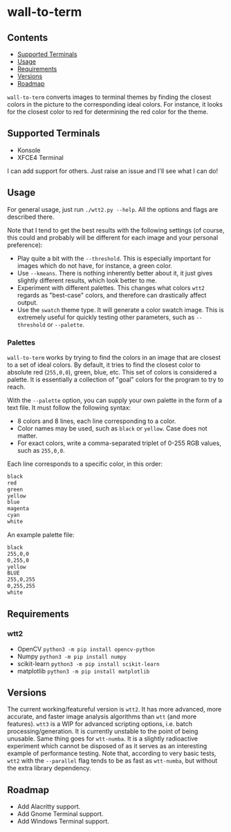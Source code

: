# wall-to-term

## Contents
* [Supported Terminals](#supported-terminals)
* [Usage](#usage)
* [Requirements](#requirements)
* [Versions](#versions)
* [Roadmap](#roadmap)

`wall-to-term` converts images to terminal themes by finding the closest colors in the
picture to the corresponding ideal colors. For instance, it looks for the closest color to
red for determining the red color for the theme.

## Supported Terminals

* Konsole
* XFCE4 Terminal

I can add support for others. Just raise an issue and I'll see what I can do!

## Usage

For general usage, just run `./wtt2.py --help`. All the options and flags are described
there.

Note that I tend to get the best results with the following settings (of course, this
could and probably will be different for each image and your personal preference):

* Play quite a bit with the `--threshold`. This is especially important for images which
  do not have, for instance, a green color.
* Use `--kmeans`. There is nothing inherently better about it, it just gives slightly
  different results, which look better to me.
* Experiment with different palettes. This changes what colors `wtt2` regards as
  "best-case" colors, and therefore can drastically affect output.
* Use the `swatch` theme type. It will generate a color swatch image. This is extremely
  useful for quickly testing other parameters, such as `--threshold` or `--palette`.

### Palettes

`wall-to-term` works by trying to find the colors in an image that are closest to a set of
ideal colors.  By default, it tries to find the closest color to absolute red (`255,0,0`),
green, blue, etc.  This set of colors is considered a palette. It is essentially a
collection of "goal" colors for the program to try to reach.

With the `--palette` option, you can supply your own palette in the form of a text file.
It must follow the following syntax:
* 8 colors and 8 lines, each line corresponding to a color.
* Color names may be used, such as `black` or `yellow`. Case does not matter.
* For exact colors, write a comma-separated triplet of 0-255 RGB values, such as `255,0,0`.

Each line corresponds to a specific color, in this order:
```txt
black
red
green
yellow
blue
magenta
cyan
white
```

An example palette file:
```txt
black
255,0,0
0,255,0
yellow
BLUE
255,0,255
0,255,255
white
```

## Requirements

### wtt2

* OpenCV `python3 -m pip install opencv-python`
* Numpy `python3 -m pip install numpy`
* scikit-learn `python3 -m pip install scikit-learn`
* matplotlib `python3 -m pip install matplotlib`


## Versions

The current working/featureful version is `wtt2`. It has more advanced, more accurate, and
faster image analysis algorithms than `wtt` (and more features).  `wtt3` is a WIP for
advanced scripting options, i.e. batch processing/generation. It is currently unstable to
the point of being unusable.  Same thing goes for `wtt-numba`. It is a slightly
radioactive experiment which cannot be disposed of as it serves as an interesting example
of performance testing. Note that, according to very basic tests, `wtt2` with the
`--parallel` flag tends to be as fast as `wtt-numba`, but without the extra library
dependency.

## Roadmap

* Add Alacritty support.
* Add Gnome Terminal support.
* Add Windows Terminal support.
